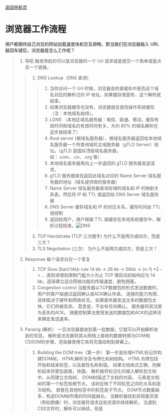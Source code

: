 [返回导航页](https://cqzhen.github.io/blog.html "导航页面")

# 浏览器工作流程

用户都期待自己浏览的网站加载速度快和交互顺畅。那当我们在浏览器输入 URL 敲回车键后，浏览器是怎么工作呢？
>1. 导航
触发导航的可以是浏览器的一个 Url 请求或是提交一个表单或是点击一个链接。
>>1. DNS Lookup（DNS 查询）
>>>1. 当你访问一个 Url 时候，浏览器会检查缓存中是否这个域名对应的解析过的 IP 地址，如果缓存里面有，这个解析就结束。
>>>2. 如果浏览器缓存也没有，浏览器就会查找操作系统缓存（注：本地域名劫持）。
>>>3. LDNS （本地区域名服务器：电信、联通、移动，缓存有效时间和域名的有效时间有关，大约 80% 的域名解析在这步就结束了）
>>>4. Root server (根域名服务器），根域名服务器返回给本地域名服务器一个所查询域的主域服务器（gTLD Server）地址。（gTLD 是国际顶级域名服务器，如：.com、.cn、.org 等）
>>>5. 本地域名服务器再向上一步返回的 gTLD 服务器发送请求。
>>>6. gTLD 服务器查找返回此域名对应的 Name Server 域名服务器的地址（域名提供商的服务器）
>>>7. Name Server 域名服务器查询存储的域名和 IP 的映射关系表。然后将 IP 和 TTL 值返回给 DNS Server 域名服务器
>>>8. DNS Server 缓存域名和 IP 的对应关系，缓存时间由 TTL 值控制
>>>9. 返回给用户，用户根据 TTL 值缓存在本地系统缓存中，解析过程结束。![DNS](https://mdn.mozillademos.org/files/16743/latency.jpg)
>>2. TCP Handshake (TCP 三次握手)
为什么不是两次或四次，而是三次？
>>3. TLS Negotiation (三次）
为什么不是两次或四次，而是三次？
>2. Response 
每个请求对应一个答复
>>1. TCP Slow Start/14kb rule
14 kb -> 28 kb -> 56kb -> (n-1) *2 -> ... 直到递增到限制门槛大小为止
TCP 慢启动初始响应为 14 kb，逐渐建立适合网络功能的传输速度，避免拥塞。
>>2. Congestion control
当服务器以TCP数据包的形式发送数据时，用户的客户端通过返回确认或ACK确认传递。 连接的能力有限，具体取决于硬件和网络状况。 如果服务器发送太多的数据包太快，它们将被丢弃。 意思是，不会有任何确认。 服务器将其注册为丢失的ACK。 拥塞控制算法使用发送的数据包和ACK的这种流来确定发送速率。
>3. Parsing (解析）
一旦浏览器接收到第一批数据，它就可以开始解析收到的信息。 解析是浏览器将其从网络上接收的数据转换为DOM和CSSOM的步骤，渲染器使用它来将页面绘制到屏幕上。
>>1. Building the DOM tree（第一步）
第一步是处理HTML标记并构建DOM树。 HTML解析涉及令牌化和树结构。 HTML令牌包括开始和结束标签，以及属性名称和值。 如果文档格式正确，则解析起来将更加直接，快捷。 解析器将标记化的输入解析到文档中，从而建立文档树。
DOM树描述了文档的内容。 <html>元素是文档树的第一个标签和根节点。 该树反映了不同标签之间的关系和层次结构。 嵌套在其他标签中的标签是子节点。 DOM节点数量越多，构造DOM树所需的时间就越长。
当解析器找到非阻塞资源（例如图像）时，浏览器将请求这些资源并继续解析。 当遇到CSS文件时，解析可以继续，但是<script>标记（尤其是那些没有async或defer属性的标记）会阻止呈现，并暂停HTML的解析。 尽管浏览器的预加载扫描程序加快了此过程，但是过多的脚本仍然可能是一个严重的瓶颈。
>>2. Preload scanner
浏览器构建DOM树时，此过程占用主线程。 发生这种情况时，预加载扫描程序将解析可用的内容，并请求高优先级的资源，例如CSS，JavaScript和Web字体。 多亏了预加载扫描程序，我们不必等到解析器找到对外部资源的引用来请求它。 它将在后台检索资源，以便在主HTML解析器到达请求的资产时，它们可能已经在飞行中或已被下载。 预加载扫描仪提供的优化功能可减少堵塞。
当主线程解析HTML和CSS时，预加载扫描程序将找到脚本和图像，并也开始下载它们。 为确保脚本不会阻塞进程，请添加async属性或defer属性，如果JavaScript的解析和执行顺序不重要。
>>3. Building the CSSOM（第二步）
处理CSS并构建CSSOM树。 CSS对象模型类似于DOM。 DOM和CSSOM都是树。 它们是独立的数据结构。 浏览器将CSS规则转换为可以理解和使用的样式图。 浏览器浏览CSS中的每个规则集，基于CSS选择器创建具有父级，子级和同级关系的节点树。
与HTML一样，浏览器需要将收到的CSS规则转换为可以使用的规则。 因此，它重复了HTML到对象的过程。
>>4. JavaScript Compilation
>>5. Building the Accessibility Tree
>4. Render
>>1. Style（第三步)
>>2. Layout（第四步）
关注点重排
>>3. Paint（第五步/最后一步）
关注点重绘
>>4. Compositiong
>5. Interactivity
